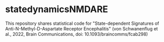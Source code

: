 # statedynamicsNMDARE

This repository shares statistical code for "State-dependent Signatures of Anti-N-Methyl-D-Aspartate Receptor Encephalitis" (von Schwanenflug et al., 2022, Brain Communications, doi: 10.1093/braincomms/fcab298)




